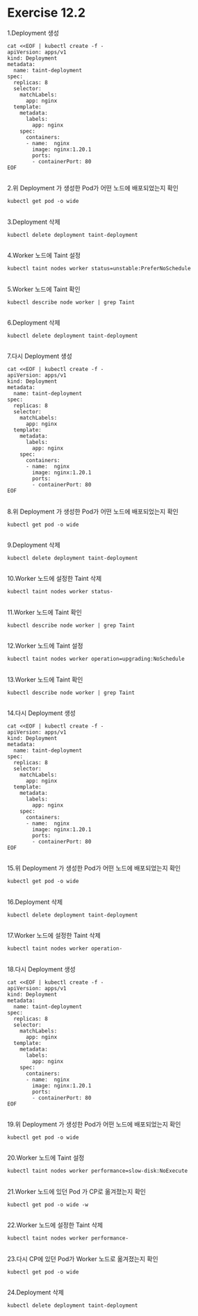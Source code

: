 # Exercise 12.2


1.Deployment 생성
```
cat <<EOF | kubectl create -f -
apiVersion: apps/v1
kind: Deployment
metadata:
  name: taint-deployment
spec:
  replicas: 8
  selector:
    matchLabels:
      app: nginx
  template:
    metadata:
      labels:
        app: nginx
    spec:
      containers:
      - name:  nginx
        image: nginx:1.20.1
        ports:
        - containerPort: 80
EOF
```

##

2.위 Deployment 가 생성한 Pod가 어떤 노드에 배포되었는지 확인
```
kubectl get pod -o wide
```

##

3.Deployment 삭제
```
kubectl delete deployment taint-deployment
```

##

4.Worker 노드에 Taint 설정
```
kubectl taint nodes worker status=unstable:PreferNoSchedule
```

##

5.Worker 노드에 Taint 확인
```
kubectl describe node worker | grep Taint
```

##

6.Deployment 삭제
```
kubectl delete deployment taint-deployment
```

##

7.다시 Deployment 생성
```
cat <<EOF | kubectl create -f -
apiVersion: apps/v1
kind: Deployment
metadata:
  name: taint-deployment
spec:
  replicas: 8
  selector:
    matchLabels:
      app: nginx
  template:
    metadata:
      labels:
        app: nginx
    spec:
      containers:
      - name:  nginx
        image: nginx:1.20.1
        ports:
        - containerPort: 80
EOF
```

##

8.위 Deployment 가 생성한 Pod가 어떤 노드에 배포되었는지 확인
```
kubectl get pod -o wide
```

##

9.Deployment 삭제
```
kubectl delete deployment taint-deployment
```

##

10.Worker 노드에 설정한 Taint 삭제
```
kubectl taint nodes worker status-
```

##

11.Worker 노드에 Taint 확인
```
kubectl describe node worker | grep Taint
```

##

12.Worker 노드에 Taint 설정
```
kubectl taint nodes worker operation=upgrading:NoSchedule
```

##

13.Worker 노드에 Taint 확인
```
kubectl describe node worker | grep Taint
```

##

14.다시 Deployment 생성
```
cat <<EOF | kubectl create -f -
apiVersion: apps/v1
kind: Deployment
metadata:
  name: taint-deployment
spec:
  replicas: 8
  selector:
    matchLabels:
      app: nginx
  template:
    metadata:
      labels:
        app: nginx
    spec:
      containers:
      - name:  nginx
        image: nginx:1.20.1
        ports:
        - containerPort: 80
EOF
```

##

15.위 Deployment 가 생성한 Pod가 어떤 노드에 배포되었는지 확인
```
kubectl get pod -o wide
```

##

16.Deployment 삭제
```
kubectl delete deployment taint-deployment
```

##

17.Worker 노드에 설정한 Taint 삭제
```
kubectl taint nodes worker operation-
```

##

18.다시 Deployment 생성
```
cat <<EOF | kubectl create -f -
apiVersion: apps/v1
kind: Deployment
metadata:
  name: taint-deployment
spec:
  replicas: 8
  selector:
    matchLabels:
      app: nginx
  template:
    metadata:
      labels:
        app: nginx
    spec:
      containers:
      - name:  nginx
        image: nginx:1.20.1
        ports:
        - containerPort: 80
EOF
```

##

19.위 Deployment 가 생성한 Pod가 어떤 노드에 배포되었는지 확인
```
kubectl get pod -o wide
```

##

20.Worker 노드에 Taint 설정
```
kubectl taint nodes worker performance=slow-disk:NoExecute
```

##

21.Worker 노드에 있던 Pod 가 CP로 옮겨졌는지 확인
```
kubectl get pod -o wide -w
```

##

22.Worker 노드에 설정한 Taint 삭제
```
kubectl taint nodes worker performance-
```

##

23.다시 CP에 있던 Pod가 Worker 노드로 옮겨졌는지 확인
```
kubectl get pod -o wide
```

##

24.Deployment 삭제
```
kubectl delete deployment taint-deployment
```
